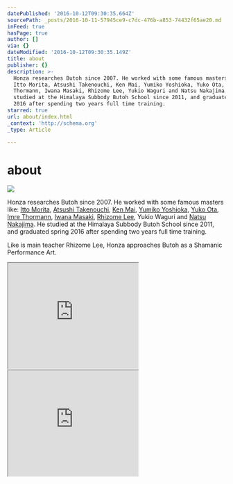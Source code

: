 ```yaml
---
datePublished: '2016-10-12T09:30:35.664Z'
sourcePath: _posts/2016-10-11-57945ce9-c7dc-476b-a853-74432f65ae20.md
inFeed: true
hasPage: true
author: []
via: {}
dateModified: '2016-10-12T09:30:35.149Z'
title: about
publisher: {}
description: >-
  Honza researches Butoh since 2007. He worked with some famous masters like:
  Itto Morita, Atsushi Takenouchi, Ken Mai, Yumiko Yoshioka, Yuko Ota, Imre
  Thormann, Iwana Masaki, Rhizome Lee, Yukio Waguri and Natsu Nakajima. He
  studied at the Himalaya Subbody Butoh School since 2011, and graduated spring
  2016 after spending two years full time training.
starred: true
url: about/index.html
_context: 'http://schema.org'
_type: Article

---
```

# about
![](https://the-grid-user-content.s3-us-west-2.amazonaws.com/a39114ae-e4d0-4969-b276-2c570a231024.jpg)

Honza researches Butoh since 2007\. He worked with some famous masters like: [Itto Morita][0], [Atsushi Takenouchi][1], [Ken Mai][2], [Yumiko Yoshioka][3], [Yuko Ota][4], [Imre Thormann][4], [Iwana Masaki][5], [Rhizome Lee][6], Yukio Waguri and [Natsu Nakajima][7]. He studied at the Himalaya Subbody Butoh School since 2011, and graduated spring 2016 after spending two years full time training.

Like is main teacher Rhizome Lee, Honza approaches Butoh as a Shamanic Performance Art.

<iframe src="https://the-grid.github.io/ed-userhtml/?g=eJxNkMtqwzAQRff-CuFCLEMiu0nTJvixCHQRKFllV0qRpVGQE0tGUkxD6b93TFzobh6HO_dOKfVAtKxi1SyctSGuywxHdVR64XQfaqquRgRtDZVz4ufIpuQ7ImTgjrTYq9aTikh2gvB6gQ5M8LvbkZ8OvAPq0_f8o0BaK0L_M7vbXlKUSomDcHVmZCYh4YAHmDhUKHDBtMSdlneMeSewjbNMWGNABKa4gMbaMzMQMnP5PLxlXp5Z6x--VNNdqsfZAM5jiGpYss2M9_1eVsvVJt_m-fp5uV2_PK3iURzTsJ47vHywEpg2HlzYgbIO6JQ2LaIfKq24jv7mJLn_KcHqz8Wi9Xg9SdOizKYv_gIOxHPf" height="244" style=""></iframe>

<iframe src="https://the-grid.github.io/ed-userhtml/?g=eJwtzDkOgCAQAMCvkO2RysYAf1muYOSKu1j4einsJ6PD-QhfkMhActL3WmNjAhGQUeY7JgOZeRxK5d5epAcpXlsrCl2f_Ls26-jE69jBarVO-wGQQh9G" height="244" style=""></iframe>



[0]: https://www.facebook.com/itto.morita
[1]: https://www.facebook.com/atsushi.takenouchi
[2]: https://www.facebook.com/ken.mai.90
[3]: https://www.facebook.com/yumiko.yoshioka.37
[4]: https://www.facebook.com/uta.yuko87
[5]: https://www.facebook.com/masaki.iwana.3
[6]: https://www.facebook.com/rhizome.lee
[7]: https://www.facebook.com/profile.php?id=100004959854651
